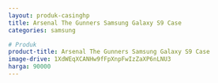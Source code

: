 ```yaml
---
layout: produk-casinghp
title: Arsenal The Gunners Samsung Galaxy S9 Case
categories: samsung

# Produk
product-title: Arsenal The Gunners Samsung Galaxy S9 Case
image-drive: 1XdWEqXCANHw9fFpXnpFwIzZaXP6nLNU3
harga: 90000
---
```

